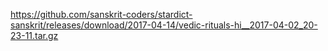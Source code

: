 https://github.com/sanskrit-coders/stardict-sanskrit/releases/download/2017-04-14/vedic-rituals-hi__2017-04-02_20-23-11.tar.gz
